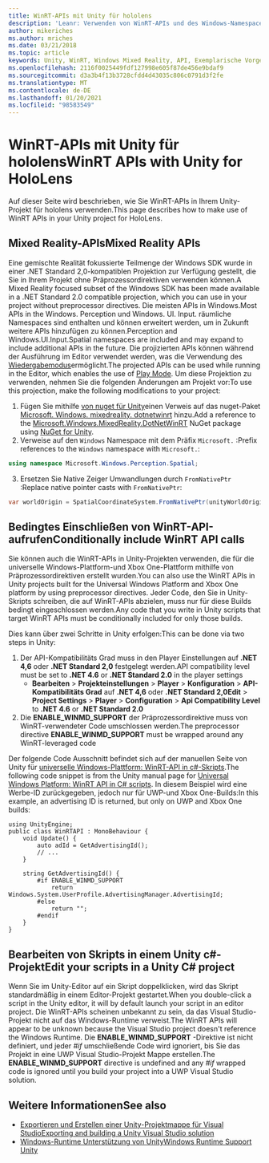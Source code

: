 ```yaml
---
title: WinRT-APIs mit Unity für hololens
description: 'Leanr: Verwenden von WinRT-APIs und des Windows-Namespace in ihren Unity Mixed Reality-Projekten für hololens.'
author: mikeriches
ms.author: mriches
ms.date: 03/21/2018
ms.topic: article
keywords: Unity, WinRT, Windows Mixed Reality, API, Exemplarische Vorgehensweise, Mixed Reality-Headset, Windows Mixed Reality-Headset, Virtual Reality-Headset, Mixed Reality-APIs
ms.openlocfilehash: 2116f0025449fdf127998e605f87de456e9bdaf9
ms.sourcegitcommit: d3a3b4f13b3728cfdd4d43035c806c0791d3f2fe
ms.translationtype: MT
ms.contentlocale: de-DE
ms.lasthandoff: 01/20/2021
ms.locfileid: "98583549"
---
```

# <a name="winrt-apis-with-unity-for-hololens"></a><span data-ttu-id="38997-104">WinRT-APIs mit Unity für hololens</span><span class="sxs-lookup"><span data-stu-id="38997-104">WinRT APIs with Unity for HoloLens</span></span>

<span data-ttu-id="38997-105">Auf dieser Seite wird beschrieben, wie Sie WinRT-APIs in Ihrem Unity-Projekt für hololens verwenden.</span><span class="sxs-lookup"><span data-stu-id="38997-105">This page describes how to make use of WinRT APIs in your Unity project for HoloLens.</span></span>

## <a name="mixed-reality-apis"></a><span data-ttu-id="38997-106">Mixed Reality-APIs</span><span class="sxs-lookup"><span data-stu-id="38997-106">Mixed Reality APIs</span></span>

<span data-ttu-id="38997-107">Eine gemischte Realität fokussierte Teilmenge der Windows SDK wurde in einer .NET Standard 2,0-kompatiblen Projektion zur Verfügung gestellt, die Sie in Ihrem Projekt ohne Präprozessordirektiven verwenden können.</span><span class="sxs-lookup"><span data-stu-id="38997-107">A Mixed Reality focused subset of the Windows SDK has been made available in a .NET Standard 2.0 compatible projection, which you can use in your project without preprocessor directives.</span></span> <span data-ttu-id="38997-108">Die meisten APIs in Windows.</span><span class="sxs-lookup"><span data-stu-id="38997-108">Most APIs in the Windows.</span></span> <span data-ttu-id="38997-109">Perception und Windows. UI. Input. räumliche Namespaces sind enthalten und können erweitert werden, um in Zukunft weitere APIs hinzufügen zu können.</span><span class="sxs-lookup"><span data-stu-id="38997-109">Perception and Windows.UI.Input.Spatial namespaces are included and may expand to include additional APIs in the future.</span></span> <span data-ttu-id="38997-110">Die projizierten APIs können während der Ausführung im Editor verwendet werden, was die Verwendung des [Wiedergabemodus](//windows/mixed-reality/unity-play-mode)ermöglicht.</span><span class="sxs-lookup"><span data-stu-id="38997-110">The projected APIs can be used while running in the Editor, which enables the use of [Play Mode](//windows/mixed-reality/unity-play-mode).</span></span> <span data-ttu-id="38997-111">Um diese Projektion zu verwenden, nehmen Sie die folgenden Änderungen am Projekt vor:</span><span class="sxs-lookup"><span data-stu-id="38997-111">To use this projection, make the following modifications to your project:</span></span>

1) <span data-ttu-id="38997-112">Fügen Sie mithilfe [von nuget für Unity](https://github.com/GlitchEnzo/NuGetForUnity)einen Verweis auf das nuget-Paket [Microsoft. Windows. mixedreality. dotnetwinrt](https://www.nuget.org/packages/Microsoft.Windows.MixedReality.DotNetWinRT) hinzu.</span><span class="sxs-lookup"><span data-stu-id="38997-112">Add a reference to the [Microsoft.Windows.MixedReality.DotNetWinRT](https://www.nuget.org/packages/Microsoft.Windows.MixedReality.DotNetWinRT) NuGet package using [NuGet for Unity](https://github.com/GlitchEnzo/NuGetForUnity).</span></span>
2) <span data-ttu-id="38997-113">Verweise auf den `Windows` Namespace mit dem Präfix `Microsoft.` :</span><span class="sxs-lookup"><span data-stu-id="38997-113">Prefix references to the `Windows` namespace with `Microsoft.`:</span></span>
```cs
using namespace Microsoft.Windows.Perception.Spatial;
```
3) <span data-ttu-id="38997-114">Ersetzen Sie Native Zeiger Umwandlungen durch `FromNativePtr` :</span><span class="sxs-lookup"><span data-stu-id="38997-114">Replace native pointer casts with `FromNativePtr`:</span></span>
```cs
var worldOrigin = SpatialCoordinateSystem.FromNativePtr(unityWorldOriginPtr);
```

## <a name="conditionally-include-winrt-api-calls"></a><span data-ttu-id="38997-115">Bedingtes Einschließen von WinRT-API-aufrufen</span><span class="sxs-lookup"><span data-stu-id="38997-115">Conditionally include WinRT API calls</span></span>

<span data-ttu-id="38997-116">Sie können auch die WinRT-APIs in Unity-Projekten verwenden, die für die universelle Windows-Plattform-und Xbox One-Plattform mithilfe von Präprozessordirektiven erstellt wurden.</span><span class="sxs-lookup"><span data-stu-id="38997-116">You can also use the WinRT APIs in Unity projects built for the Universal Windows Platform and Xbox One platform by using preprocessor directives.</span></span> <span data-ttu-id="38997-117">Jeder Code, den Sie in Unity-Skripts schreiben, die auf WinRT-APIs abzielen, muss nur für diese Builds bedingt eingeschlossen werden.</span><span class="sxs-lookup"><span data-stu-id="38997-117">Any code that you write in Unity scripts that target WinRT APIs must be conditionally included for only those builds.</span></span> 

<span data-ttu-id="38997-118">Dies kann über zwei Schritte in Unity erfolgen:</span><span class="sxs-lookup"><span data-stu-id="38997-118">This can be done via two steps in Unity:</span></span>
1) <span data-ttu-id="38997-119">Der API-Kompatibilitäts Grad muss in den Player Einstellungen auf **.NET 4,6** oder **.NET Standard 2,0** festgelegt werden.</span><span class="sxs-lookup"><span data-stu-id="38997-119">API compatibility level must be set to **.NET 4.6** or **.NET Standard 2.0** in the player settings</span></span>
    - <span data-ttu-id="38997-120">**Bearbeiten**  >  **Projekteinstellungen**  >  **Player**  >  **Konfiguration**  >  **API-Kompatibilitäts Grad** auf **.NET 4,6** oder **.NET Standard 2,0**</span><span class="sxs-lookup"><span data-stu-id="38997-120">**Edit** > **Project Settings** > **Player** > **Configuration** > **Api Compatibility Level** to **.NET 4.6** or **.NET Standard 2.0**</span></span>
2) <span data-ttu-id="38997-121">Die **ENABLE_WINMD_SUPPORT** der Präprozessordirektive muss von WinRT-verwendeter Code umschlossen werden.</span><span class="sxs-lookup"><span data-stu-id="38997-121">The preprocessor directive **ENABLE_WINMD_SUPPORT** must be wrapped around any WinRT-leveraged code</span></span>

<span data-ttu-id="38997-122">Der folgende Code Ausschnitt befindet sich auf der manuellen Seite von Unity für [universelle Windows-Plattform: WinRT-API in c#-Skripts](https://docs.unity3d.com/Manual/windowsstore-scripts.html).</span><span class="sxs-lookup"><span data-stu-id="38997-122">The following code snippet is from the Unity manual page for [Universal Windows Platform: WinRT API in C# scripts](https://docs.unity3d.com/Manual/windowsstore-scripts.html).</span></span> <span data-ttu-id="38997-123">In diesem Beispiel wird eine Werbe-ID zurückgegeben, jedoch nur für UWP-und Xbox One-Builds:</span><span class="sxs-lookup"><span data-stu-id="38997-123">In this example, an advertising ID is returned, but only on UWP and Xbox One builds:</span></span>

```
using UnityEngine;
public class WinRTAPI : MonoBehaviour {
    void Update() {
        auto adId = GetAdvertisingId();
        // ...
    }

    string GetAdvertisingId() {
        #if ENABLE_WINMD_SUPPORT
            return Windows.System.UserProfile.AdvertisingManager.AdvertisingId;
        #else
            return "";
        #endif
    }
}
```

## <a name="edit-your-scripts-in-a-unity-c-project"></a><span data-ttu-id="38997-124">Bearbeiten von Skripts in einem Unity c#-Projekt</span><span class="sxs-lookup"><span data-stu-id="38997-124">Edit your scripts in a Unity C# project</span></span>

<span data-ttu-id="38997-125">Wenn Sie im Unity-Editor auf ein Skript doppelklicken, wird das Skript standardmäßig in einem Editor-Projekt gestartet.</span><span class="sxs-lookup"><span data-stu-id="38997-125">When you double-click a script in the Unity editor, it will by default launch your script in an editor project.</span></span> <span data-ttu-id="38997-126">Die WinRT-APIs scheinen unbekannt zu sein, da das Visual Studio-Projekt nicht auf das Windows-Runtime verweist.</span><span class="sxs-lookup"><span data-stu-id="38997-126">The WinRT APIs will appear to be unknown because the Visual Studio project doesn't reference the Windows Runtime.</span></span> <span data-ttu-id="38997-127">Die **ENABLE_WINMD_SUPPORT** -Direktive ist nicht definiert, und jeder *#if* umschließende Code wird ignoriert, bis Sie das Projekt in eine UWP Visual Studio-Projekt Mappe erstellen.</span><span class="sxs-lookup"><span data-stu-id="38997-127">The **ENABLE_WINMD_SUPPORT** directive is undefined and any *#if* wrapped code is ignored until you build your project into a UWP Visual Studio solution.</span></span>

## <a name="see-also"></a><span data-ttu-id="38997-128">Weitere Informationen</span><span class="sxs-lookup"><span data-stu-id="38997-128">See also</span></span>
* [<span data-ttu-id="38997-129">Exportieren und Erstellen einer Unity-Projektmappe für Visual Studio</span><span class="sxs-lookup"><span data-stu-id="38997-129">Exporting and building a Unity Visual Studio solution</span></span>](exporting-and-building-a-unity-visual-studio-solution.md)
* [<span data-ttu-id="38997-130">Windows-Runtime Unterstützung von Unity</span><span class="sxs-lookup"><span data-stu-id="38997-130">Windows Runtime Support Unity</span></span>](https://docs.unity3d.com/Manual/IL2CPP-WindowsRuntimeSupport.html)